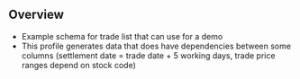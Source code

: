 ## Overview
 - Example schema for trade list that can use for a demo
 - This profile generates data that does have dependencies between some columns
   (settlement date = trade date + 5 working days, trade price ranges depend on stock code)
